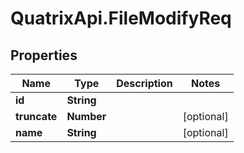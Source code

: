 # QuatrixApi.FileModifyReq

## Properties
Name | Type | Description | Notes
------------ | ------------- | ------------- | -------------
**id** | **String** |  | 
**truncate** | **Number** |  | [optional] 
**name** | **String** |  | [optional] 


